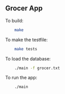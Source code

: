Grocer App
---

To build:

```bash
    make
```

To make the testfile:

```bash
    make tests
```

To load the database:

```bash
    ./main -f grocer.txt
```

To run the app:

```bash
    ./main
```
